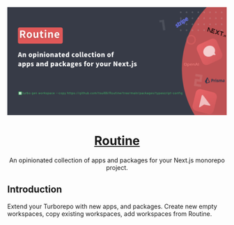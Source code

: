 <a href="">
  <img alt="Routine – An opinionated collection of apps and packages for your Next.js monorepo project." src="./opengraph-image.jpg">
  <h1 align="center">Routine</h1>
</a>

<p align="center">
  An opinionated collection of apps and packages for your Next.js monorepo project.
</p>

## Introduction

Extend your Turborepo with new apps, and packages. Create new empty workspaces, copy existing workspaces, add workspaces from Routine.
